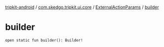 [tripkit-android](../../index.md) / [com.skedgo.tripkit.ui.core](../index.md) / [ExternalActionParams](index.md) / [builder](./builder.md)

# builder

`open static fun builder(): Builder!`